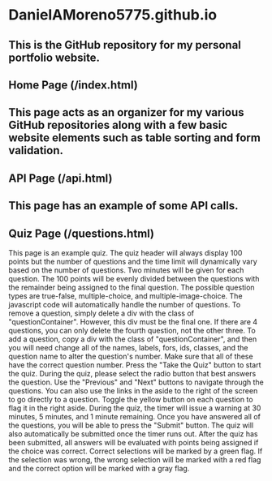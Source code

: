 # DanielAMoreno5775.github.io
This is the GitHub repository for my personal portfolio website.
----
## Home Page (/index.html)
This page acts as an organizer for my various GitHub repositories along with a few basic website elements such as table sorting and form validation.
----
## API Page (/api.html)
This page has an example of some API calls.
----
## Quiz Page (/questions.html)
This page is an example quiz.
The quiz header will always display 100 points but the number of questions and the time limit will dynamically vary based on the number of questions. Two minutes will be given for each question. The 100 points will be evenly divided between the questions with the remainder being assigned to the final question. The possible question types are true-false, multiple-choice, and multiple-image-choice. 
The javascript code will automatically handle the number of questions. To remove a question, simply delete a div with the class of "questionContainer". However, this div must be the final one. If there are 4 questions, you can only delete the fourth question, not the other three. To add a question, copy a div with the class of "questionContainer", and then you will need change all of the names, labels, fors, ids, classes, and the question name to alter the question's number. Make sure that all of these have the correct question number. 
Press the "Take the Quiz" button to start the quiz. 
During the quiz, please select the radio button that best answers the question. Use the "Previous" and "Next" buttons to navigate through the questions. You can also use the links in the aside to the right of the screen to go directly to a question. Toggle the yellow button on each question to flag it in the right aside. During the quiz, the timer will issue a warning at 30 minutes, 5 minutes, and 1 minute remaining. 
Once you have answered all of the questions, you will be able to press the "Submit" button. The quiz will also automatically be submitted once the timer runs out. After the quiz has been submitted, all answers will be evaluated with points being assigned if the choice was correct. Correct selections will be marked by a green flag. If the selection was wrong, the wrong selection will be marked with a red flag and the correct option will be marked with a gray flag.